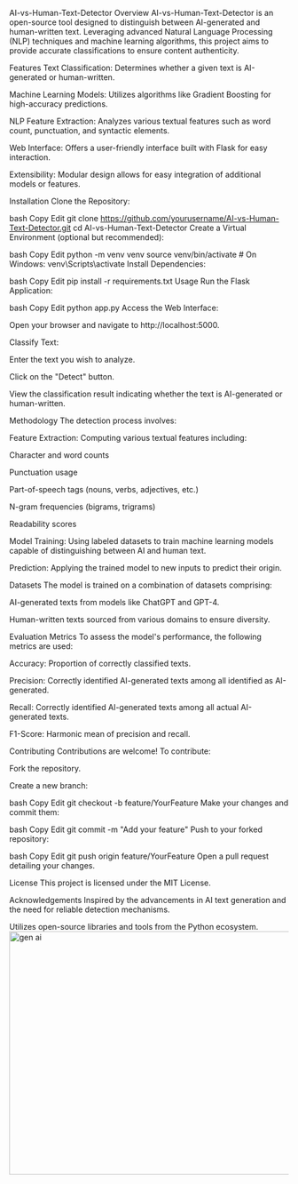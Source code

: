 AI-vs-Human-Text-Detector
Overview
AI-vs-Human-Text-Detector is an open-source tool designed to distinguish between AI-generated and human-written text. Leveraging advanced Natural Language Processing (NLP) techniques and machine learning algorithms, this project aims to provide accurate classifications to ensure content authenticity.

Features
Text Classification: Determines whether a given text is AI-generated or human-written.

Machine Learning Models: Utilizes algorithms like Gradient Boosting for high-accuracy predictions.

NLP Feature Extraction: Analyzes various textual features such as word count, punctuation, and syntactic elements.

Web Interface: Offers a user-friendly interface built with Flask for easy interaction.

Extensibility: Modular design allows for easy integration of additional models or features.

Installation
Clone the Repository:

bash
Copy
Edit
git clone https://github.com/yourusername/AI-vs-Human-Text-Detector.git
cd AI-vs-Human-Text-Detector
Create a Virtual Environment (optional but recommended):

bash
Copy
Edit
python -m venv venv
source venv/bin/activate  # On Windows: venv\Scripts\activate
Install Dependencies:

bash
Copy
Edit
pip install -r requirements.txt
Usage
Run the Flask Application:

bash
Copy
Edit
python app.py
Access the Web Interface:

Open your browser and navigate to http://localhost:5000.

Classify Text:

Enter the text you wish to analyze.

Click on the "Detect" button.

View the classification result indicating whether the text is AI-generated or human-written.

Methodology
The detection process involves:

Feature Extraction: Computing various textual features including:

Character and word counts

Punctuation usage

Part-of-speech tags (nouns, verbs, adjectives, etc.)

N-gram frequencies (bigrams, trigrams)

Readability scores

Model Training: Using labeled datasets to train machine learning models capable of distinguishing between AI and human text.

Prediction: Applying the trained model to new inputs to predict their origin.

Datasets
The model is trained on a combination of datasets comprising:

AI-generated texts from models like ChatGPT and GPT-4.

Human-written texts sourced from various domains to ensure diversity.

Evaluation Metrics
To assess the model's performance, the following metrics are used:

Accuracy: Proportion of correctly classified texts.

Precision: Correctly identified AI-generated texts among all identified as AI-generated.

Recall: Correctly identified AI-generated texts among all actual AI-generated texts.

F1-Score: Harmonic mean of precision and recall.

Contributing
Contributions are welcome! To contribute:

Fork the repository.

Create a new branch:

bash
Copy
Edit
git checkout -b feature/YourFeature
Make your changes and commit them:

bash
Copy
Edit
git commit -m "Add your feature"
Push to your forked repository:

bash
Copy
Edit
git push origin feature/YourFeature
Open a pull request detailing your changes.

License
This project is licensed under the MIT License.

Acknowledgements
Inspired by the advancements in AI text generation and the need for reliable detection mechanisms.

Utilizes open-source libraries and tools from the Python ecosystem.<img width="834" height="438" alt="gen ai " src="https://github.com/user-attachments/assets/10b0f018-1064-4e7e-8293-5ec73100c45e" />
